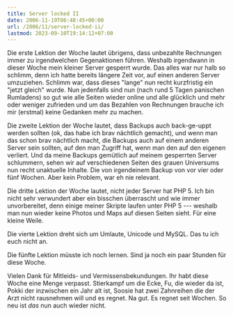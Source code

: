 ```yaml
---
title: Server locked II
date: 2006-11-19T06:48:45+00:00
url: /2006/11/server-locked-ii/
lastmod: 2023-09-10T19:14:12+07:00
---
```

Die erste Lektion der Woche lautet übrigens, dass unbezahlte Rechnungen immer zu irgendwelchen Gegenaktionen führen. Weshalb irgendwann in dieser Woche mein kleiner Server gesperrt wurde. Das alles war nur halb so schlimm, denn ich hatte bereits längere Zeit vor, auf einen anderen Server umzuziehen. Schlimm war, dass dieses "lange" nun recht kurzfristig ein "jetzt gleich" wurde. Nun jedenfalls sind nun (nach rund 5 Tagen panischen Rumladens) so gut wie alle Seiten wieder online und alle glücklich und mehr oder weniger zufrieden und um das Bezahlen von Rechnungen brauche ich mir (erstmal) keine Gedanken mehr zu machen.

Die zweite Lektion der Woche lautet, dass Backups auch back-ge-uppt werden sollten (ok, das habe ich brav nächtlich gemacht), und wenn man das schon brav nächtlich macht, die Backups auch auf einem anderen Server sein sollten, auf den man Zugriff hat, wenn man den auf den eigenen verliert. Und da meine Backups gemütlich auf meinem gesperrten Server schlummern, sehen wir auf verschiedenen Seiten des grauen Universums nun recht unaktuelle Inhalte. Die von irgendeinem Backup von vor vier oder fünf Wochen. Aber kein Problem, war eh nie relevant.

Die dritte Lektion der Woche lautet, nicht jeder Server hat PHP 5. Ich bin nicht sehr verwundert aber ein bisschen überrascht und wie immer unvorbereitet, denn einige meiner Skripte laufen unter PHP 5 --- weshalb man nun wieder keine Photos und Maps auf diesen Seiten sieht. Für eine kleine Weile.

Die vierte Lektion dreht sich um Umlaute, Unicode und MySQL. Das tu ich euch nicht an.

Die fünfte Lektion müsste ich noch lernen. Sind ja noch ein paar Stunden für diese Woche.

Vielen Dank für Mitleids- und Vermissensbekundungen. Ihr habt diese Woche eine Menge verpasst. Stierkampf um die Ecke, Fu, die wieder da ist, Pokki der inzwischen ein Jahr alt ist, Soosie hat zwei Zahnreihen die der Arzt nicht rausnehmen will und es regnet. Na gut. Es regnet seit Wochen. So neu ist _das_ nun auch wieder nicht.
